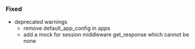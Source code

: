 ### Fixed

- deprecated warnings
  - remove default_app_config in apps
  - add a mock for session middleware get_response which cannot be none
